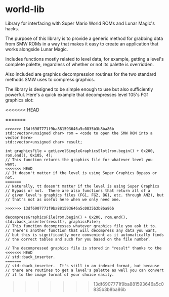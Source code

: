 world-lib
=========

Library for interfacing with Super Mario World ROMs and Lunar Magic's hacks.

The purpose of this library is to provide a generic method for grabbing data from SMW ROMs in a way that makes it easy to create an application that works alongside Lunar Magic.

Includes functions mostly related to level data, for example, getting a level's complete palette, regardless of whether or not its palette is overridden.

Also included are graphics decompression routines for the two standard methods SMW uses to compress graphics.

The library is designed to be simple enough to use but also sufficiently powerful.  Here's a quick example that decompresses level 105's FG1 graphics slot:

<<<<<<< HEAD

=======
```
>>>>>>> 13df6907771f9ba881593646a5c0835b3b8ba86b
std::vector<unsigned char> rom = <code to open the SMW ROM into a vector here>
std::vector<unsigned char> result;

int graphicsFile = getLevelSingleGraphicsSlot(rom.begin() + 0x200, rom.end(), 0x105, 4);
// This function returns the graphics file for whatever level you want.
<<<<<<< HEAD
// It doesn't matter if the level is using Super Graphics Bypass or not.
=======
// Naturally, tt doesn't matter if the level is using Super Graphics 
// Bypass or not.  There are also functions that return all of a
// given level's graphics files (FG1, FG2, BG1, etc. through AN2), but
// that's not as useful here when we only need one.

>>>>>>> 13df6907771f9ba881593646a5c0835b3b8ba86b

decompressGraphicsFile(rom.begin() + 0x200, rom.end(), std::back_inserter(result), graphicsFile);
// This function decompresses whatever graphics file you ask it to.
// There's another function that will decompress any data you want,
// but this is significantly more convenient as it automatically finds
// the correct tables and such for you based on the file number.

// The decompressed graphics file is stored in "result" thanks to the
<<<<<<< HEAD
// std::back_inserter.								
=======
// std::back_inserter.  It's still in an indexed format, but because
// there are routines to get a level's palette as well you can convert
// it to the image format of your choice easily.
```
>>>>>>> 13df6907771f9ba881593646a5c0835b3b8ba86b
